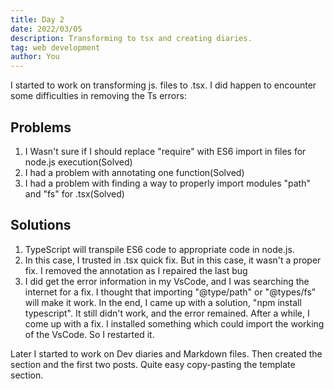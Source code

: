 ```yaml
---
title: Day 2
date: 2022/03/05
description: Transforming to tsx and creating diaries.
tag: web development
author: You
---
```


I started to work on transforming js. files to .tsx. I did happen to encounter some difficulties in removing the Ts errors:

## Problems 
1. I Wasn't sure if I should replace "require" with ES6 import in files for node.js execution(Solved)
2. I had a problem with annotating one function(Solved)
3. I had a problem with finding a way to properly import modules "path" and "fs" for .tsx(Solved)

## Solutions
1. TypeScript will transpile ES6 code to appropriate code in node.js.
2. In this case, I trusted in .tsx quick fix. But in this case, it wasn't a proper fix. I removed the annotation as I repaired the last bug
3. I did get the error information in my VsCode, and I was searching the internet for a fix. I thought that importing "@type/path" or "@types/fs" will make it work. In the end, I came up with a solution, "npm install typescript". It still didn't work, and the error remained. After a while, I come up with a fix. I installed something which could import the working of the VsCode. So I restarted it.

Later I started to work on Dev diaries and Markdown files. Then created the section and the first two posts. Quite easy copy-pasting the template section. 

